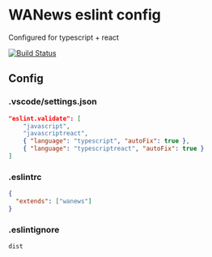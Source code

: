# WANews eslint config

Configured for typescript + react

[![Build Status](https://travis-ci.com/sevenwestmedia-labs/eslint-config-wanews.svg?branch=master)](https://travis-ci.com/sevenwestmedia-labs/eslint-config-wanews)

## Config

### .vscode/settings.json

```json
"eslint.validate": [
    "javascript",
    "javascriptreact",
    { "language": "typescript", "autoFix": true },
    { "language": "typescriptreact", "autoFix": true }
]
```

### .eslintrc

```json
{
  "extends": ["wanews"]
}
```

### .eslintignore

```
dist
```
